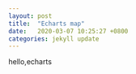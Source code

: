 ```yaml
---
layout: post
title:  "Echarts map"
date:   2020-03-07 10:25:27 +0800
categories: jekyll update
---
```


hello,echarts


